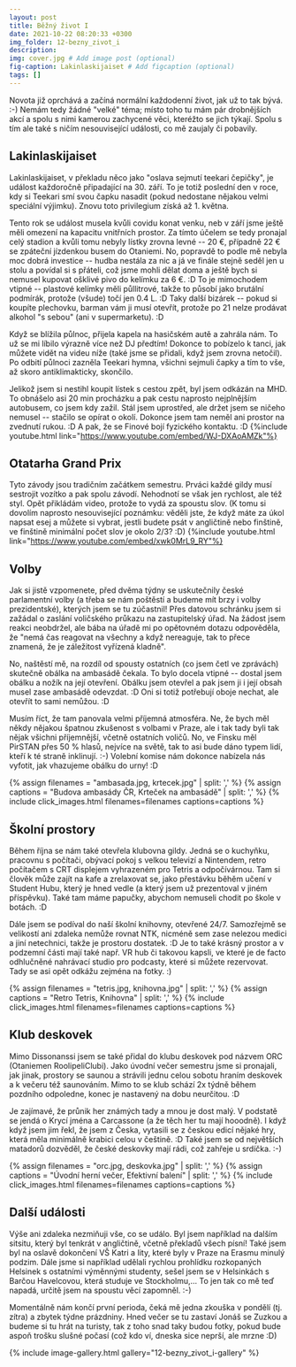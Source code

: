 ```yaml
---
layout: post
title: Běžný život I
date: 2021-10-22 08:20:33 +0300
img_folder: 12-bezny_zivot_i
description: 
img: cover.jpg # Add image post (optional)
fig-caption: Lakinlaskijaiset # Add figcaption (optional)
tags: []
---
```


Novota již oprchává a začíná normální každodenní život, jak už to tak bývá. :-) Nemám tedy žádné "velké" téma; místo toho tu mám pár drobnějších akcí a spolu s nimi kamerou zachycené věci, kteréžto se jich týkají. Spolu s tím ale také s ničím nesouvisející události, co mě zaujaly či pobavily.

## Lakinlaskijaiset
Lakinlaskijaiset, v překladu něco jako "oslava sejmutí teekari čepičky", je událost každoročně připadající na 30. září. To je totiž poslední den v roce, kdy si Teekari smí svou čapku nasadit (pokud nedostane nějakou velmi speciální výjimku). Znovu toto privilegium získá až 1. května.

Tento rok se událost musela kvůli covidu konat venku, neb v září jsme ještě měli omezení na kapacitu vnitřních prostor. Za tímto účelem se tedy pronajal celý stadion a kvůli tomu nebyly lístky zrovna levné -- 20 €, případně 22 € se zpáteční jízdenkou busem do Otaniemi. No, popravdě to podle mě nebyla moc dobrá investice -- hudba nestála za nic a já ve finále stejně seděl jen u stolu a povídal si s přáteli, což jsme mohli dělat doma a ještě bych si nemusel kupovat ošklivé pivo do kelímku za 6 €. :D To je mimochodem vtipné -- plastové kelímky měli půllitrové, takže to působí jako brutální podmírák, protože (všude) točí jen 0.4 L. :D Taky další bizárek -- pokud si koupíte plechovku, barman vám ji musí otevřít, protože po 21 nelze prodávat alkohol "s sebou" (ani v supermarketu). :D

Když se blížila půlnoc, přijela kapela na hasičském autě a zahrála nám. To už se mi líbilo výrazně více než DJ předtím! Dokonce to pobízelo k tanci, jak můžete vidět na videu níže (také jsme se přidali, když jsem zrovna netočil). Po odbití půlnoci zazněla Teekari hymna, všichni sejmuli čapky a tím to vše, až skoro antiklimakticky, skončilo.

Jelikož jsem si nestihl koupit lístek s cestou zpět, byl jsem odkázán na MHD. To obnášelo asi 20 min procházku a pak cestu naprosto nejplnějším autobusem, co jsem kdy zažil. Stál jsem uprostřed, ale držet jsem se ničeho nemusel -- stačilo se opírat o okolí. Dokonce jsem tam neměl ani prostor na zvednutí rukou. :D A pak, že se Finové bojí fyzického kontaktu. :D
{%include youtube.html link="https://www.youtube.com/embed/WJ-DXAoAMZk"%}

## Otatarha Grand Prix
Tyto závody jsou tradičním začátkem semestru. Prváci každé gildy musí sestrojit vozítko a pak spolu závodí. Nehodnotí se však jen rychlost, ale též styl. Opět přikládám video, protože to vydá za spoustu slov. (K tomu si dovolím naprosto nesouvisející poznámku: věděli jste, že když máte za úkol napsat esej a můžete si vybrat, jestli budete psát v angličtině nebo finštině, ve finštině minimální počet slov je okolo 2/3? :D)
{%include youtube.html link="https://www.youtube.com/embed/xwk0MrL9_RY"%}

## Volby
Jak si jistě vzpomenete, před dvěma týdny se uskutečnily české parlamentní volby (a třeba se nám poštěstí a budeme mít brzy i volby prezidentské), kterých jsem se tu zúčastnil! Přes datovou schránku jsem si zažádal o zaslání voličského průkazu na zastupitelský úřad. Na žádost jsem reakci neobdržel, ale bába na úřadě mi po opětovném dotazu odpověděla, že "nemá čas reagovat na všechny a když nereaguje, tak to přece znamená, že je záležitost vyřízená kladně".

No, naštěstí mě, na rozdíl od spousty ostatních (co jsem četl ve zprávách) skutečně obálka na ambasádě čekala. To bylo docela vtipné -- dostal jsem obálku a nožík na její otevření. Obálku jsem otevřel a pak jsem ji i její obsah musel zase ambasádě odevzdat. :D Oni si totiž potřebují oboje nechat, ale otevřít to sami nemůžou. :D

Musím říct, že tam panovala velmi příjemná atmosféra. Ne, že bych měl někdy nějakou špatnou zkušenost s volbami v Praze, ale i tak tady byli tak nějak všichni příjemnější, včetně ostatních voličů. No, ve Finsku měl PirSTAN přes 50 % hlasů, nejvíce na světě, tak to asi bude dáno typem lidí, kteří k té straně inklinují. :-) Volební komise nám dokonce nabízela nás vyfotit, jak vhazujeme obálku do urny! :D

{% assign filenames = "ambasada.jpg, krtecek.jpg" | split: ',' %}
{% assign captions = "Budova ambasády ČR, Krteček na ambasádě" | split: ',' %}
{% include click_images.html filenames=filenames captions=captions %}

## Školní prostory
Během října se nám také otevřela klubovna gildy. Jedná se o kuchyňku, pracovnu s počítači, obývací pokoj s velkou televizí a Nintendem, retro počítačem s CRT displejem vyhrazeném pro Tetris a odpočívárnou. Tam si člověk může zajít na kafe a zrelaxovat se, jako přestávku běhěm učení v Student Hubu, který je hned vedle (a který jsem už prezentoval v jiném příspěvku). Také tam máme papučky, abychom nemuseli chodit po škole v botách. :D

Dále jsem se podíval do naší školní knihovny, otevřené 24/7. Samozřejmě se velikostí ani zdaleka nemůže rovnat NTK, nicméně sem zase nelezou medici a jiní netechnici, takže je prostoru dostatek. :D Je to také krásný prostor a v podzemní části mají také např. VR hub či takovou kapsli, ve které je de facto odhlučněné nahrávací studio pro podcasty, které si můžete rezervovat. Tady se asi opět odkážu zejména na fotky. :)

{% assign filenames = "tetris.jpg, knihovna.jpg" | split: ',' %}
{% assign captions = "Retro Tetris, Knihovna" | split: ',' %}
{% include click_images.html filenames=filenames captions=captions %}

## Klub deskovek
Mimo Dissonanssi jsem se také přidal do klubu deskovek pod názvem ORC (Otaniemen RoolipeliClubi). Jako úvodní večer semestru jsme si pronajali, jak jinak, prostory se saunou a strávili jednu celou sobotu hraním deskovek a k večeru též saunováním. Mimo to se klub schází 2x týdně během pozdního odpoledne, konec je nastavený na dobu neurčitou. :D

Je zajímavé, že průnik her známých tady a mnou je dost malý. V podstatě se jendá o Krycí jména a Carcassone (a že těch her tu mají hooodně). I když když jsem jim řekl, že jsem z Česka, vytasili se z českou edicí nějaké hry, která měla minimálně krabici celou v češtině. :D Také jsem se od největších matadorů dozvěděl, že české deskovky mají rádi, což zahřeje u srdíčka. :-)

{% assign filenames = "orc.jpg, deskovka.jpg" | split: ',' %}
{% assign captions = "Úvodní herní večer, Efektivní balení" | split: ',' %}
{% include click_images.html filenames=filenames captions=captions %}

## Další události
Výše ani zdaleka nezmiňuji vše, co se událo. Byl jsem například na dalším sitsitu, který byl tenkrát v angličtině, včetně překladů všech písní! Také jsem byl na oslavě dokončení VŠ Katri a Iity, které byly v Praze na Erasmu minulý podzim. Dále jsme si například udělali rychlou prohlídku rozkopaných Helsinek s ostatními výměnnými studenty, sešel jsem se v Helsinkách s Barčou Havelcovou, která studuje ve Stockholmu,... To jen tak co mě teď napadá, určitě jsem na spoustu věcí zapomněl. :-)

Momentálně nám končí první perioda, čeká mě jedna zkouška v pondělí (tj. zítra) a zbytek týdne prázdniny. Hned večer se tu zastaví Jonáš se Zuzkou a budeme si tu hrát na turisty, tak z toho snad taky budou fotky, pokud bude aspoň trošku slušné počasí (což kdo ví, dneska sice neprší, ale mrzne :D)

{% include image-gallery.html gallery="12-bezny_zivot_i-gallery" %}
